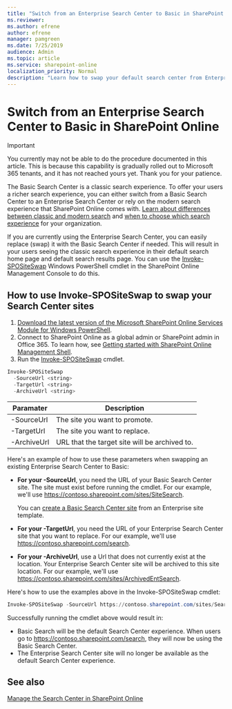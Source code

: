 ```yaml
---
title: "Switch from an Enterprise Search Center to Basic in SharePoint Online"
ms.reviewer: 
ms.author: efrene
author: efrene
manager: pamgreen
ms.date: 7/25/2019
audience: Admin
ms.topic: article
ms.service: sharepoint-online
localization_priority: Normal
description: "Learn how to swap your default search center from Enterprise back to Basic."
---
```


# Switch from an Enterprise Search Center to Basic in SharePoint Online

>[!Important]
>You currently may not be able to do the procedure documented in this article. This is because this capability is gradually rolled out to Microsoft 365 tenants, and it has not reached yours yet. Thank you for your patience. 


The Basic Search Center is a classic search experience. To offer your users a richer search experience, you can either switch from a Basic Search Center to an Enterprise Search Center or rely on the modern search experience that SharePoint Online comes with. [Learn about differences between classic and modern search](https://docs.microsoft.com/sharepoint/differences-classic-modern-search) and [when to choose which search experience](https://docs.microsoft.com/sharepoint/get-started-with-modern-search-experience) for your organization.

If you are currently using the Enterprise Search Center, you can easily replace (swap) it with the Basic Search Center if needed.  This will result in your users seeing the classic search experience in their default search home page and default search results page.  You can use the [Invoke-SPOSiteSwap](https://docs.microsoft.com/powershell/module/sharepoint-online/invoke-spositeswap?view=sharepoint-ps) Windows PowerShell cmdlet in the SharePoint Online Management Console to do this. 

## How to use Invoke-SPOSiteSwap to swap your Search Center sites

1. [Download the latest version of the Microsoft SharePoint Online Services Module for Windows PowerShell](https://www.microsoft.com/download/details.aspx?id=35588).
2. Connect to SharePoint Online as a global admin or SharePoint admin in Office 365. To learn how, see [Getting started with SharePoint Online Management Shell](https://docs.microsoft.com/powershell/sharepoint/sharepoint-online/connect-sharepoint-online?view=sharepoint-ps).
3. Run the [Invoke-SPOSiteSwap](https://docs.microsoft.com/powershell/module/sharepoint-online/invoke-spositeswap?view=sharepoint-ps) cmdlet.

```PowerShell  
Invoke-SPOSiteSwap  
  -SourceUrl <string>
  -TargetUrl <string>
  -ArchiveUrl <string>
```

| Paramater   | Description                                   |
|-------------|-----------------------------------------------|
| -SourceUrl  | The site you want to promote.                 |
| -TargetUrl  | The site you want to replace.                 |
| -ArchiveUrl | URL that the target site will be archived to. |

  
Here's an example of how to use these parameters when swapping an existing Enterprise Search Center to Basic:

- **For your -SourceUrl**, you need the URL of your Basic Search Center site. The site must exist before running the cmdlet. For our example, we'll use <spam><spam>https://contoso.sharepoint.com/sites/SiteSearch<spam><spam>.

    You can [create a Basic Search Center site](https://support.office.com/en-ie/article/using-templates-to-create-different-kinds-of-sharepoint-sites-449eccec-ff99-4cf3-b62e-dcfee37e8da4) from an Enterprise site template.
- **For your -TargetUrl**, you need the URL of your Enterprise Search Center site that you want to replace. For our example, we'll use <spam><spam>https://contoso.sharepoint.com/search<spam><spam>.
- **For your -ArchiveUrl**, use a Url that does not currently exist at the location. Your Enterprise Search Center site will be archived to this site location. For our example, we'll use <spam><spam>https://contoso.sharepoint.com/sites/ArchivedEntSearch<spam><spam>. 

Here's how to use the examples above in the Invoke-SPOSiteSwap cmdlet:

```PowerShell  
Invoke-SPOSiteSwap -SourceUrl https://contoso.sharepoint.com/sites/SearchSite -TargetUrl https://contoso.sharepoint.com/search -ArchiveUrl https://contoso.sharepoint.com/sites/ArchivedEntSearch
```

Successfully running the cmdlet above would result in:
- Basic Search will be the default Search Center experience. When users go to <spam><spam>https://contoso.sharepoint.com/search<spam><spam>, they will now be using the Basic Search Center.
- The Enterprise Search Center site will no longer be available as the default Search Center experience.




    
## See also
<a name="__toc347912381"> </a>

[Manage the Search Center in SharePoint Online](manage-search-center.md)
  


